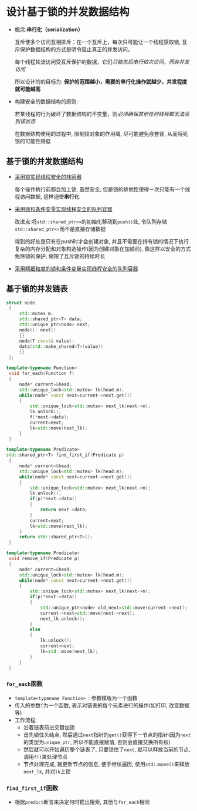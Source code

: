 # 设计基于锁的并发数据结构

- 概念:**串行化（serialization）**

  互斥使多个访问互相排斥：在一个互斥上，每次只可能让一个线程获取锁, 互斥保护数据结构的方式是明令阻止真正的并发访问。

  每个线程轮流访问受互斥保护的数据，它们*只能先后串行依次访问，而非并发访问*

  所以设计的的目标为: **保护的范围越小，需要的串行化操作就越少，并发程度就可能越高**

- 构建安全的数据结构的原则:

  若某线程的行为破坏了数据结构的不变量，则*必须确保其他任何线程都无法见到该状态*

  在数据结构使用的过程中, 限制锁对象的作用域, 尽可能避免嵌套锁, 从而将死锁的可能性降低

## 基于锁的并发数据结构

- [采用锁实现线程安全的栈容器](../chap3/t_stack.cpp)

  每个操作执行前都会加上锁, 虽然安全, 但是锁的排他性使得一次只能有一个线程访问数据, 这样迫使**串行化**

- [采用锁和条件变量实现线程安全的队列容器](../chap6/queue_ts_plus.cpp)

  改进点:将`std::shared_ptr<>`的初始化移动到`push()`处, 令队列存储`std::shared_ptr<>`而不是直接存储数据

  得到的好处是只有在push时才会创建对象, 并且不需要在持有锁的情况下执行复杂的内存分配和对象构造操作(因为创建对象在加锁前), 像这样以安全的方式免除锁的保护, 缩短了互斥锁的持续时长

- [采用精细粒度的锁和条件变量实现线程安全的队列容器]()

  

## 基于锁的并发链表

```cpp
struct node 
 { 
     std::mutex m; 
     std::shared_ptr<T> data; 
     std::unique_ptr<node> next; 
     node(): next() 
     {} 
     node(T const& value): 
     data(std::make_shared<T>(value)) 
     {} 
 };

template<typename Function> 
 void for_each(Function f) 
 { 
     node* current=&head; 
     std::unique_lock<std::mutex> lk(head.m); 
     while(node* const next=current->next.get()) 
     { 
         std::unique_lock<std::mutex> next_lk(next->m); 
         lk.unlock(); 
         f(*next->data); 
         current=next; 
         lk=std::move(next_lk); 
     } 
 }

template<typename Predicate> 
std::shared_ptr<T> find_first_if(Predicate p) 
 { 
     node* current=&head; 
     std::unique_lock<std::mutex> lk(head.m);
     while(node* const next=current->next.get()) 
     { 
         std::unique_lock<std::mutex> next_lk(next->m); 
         lk.unlock(); 
         if(p(*next->data)) 
         { 
             return next->data; 
         } 
         current=next; 
         lk=std::move(next_lk); 
     } 
     return std::shared_ptr<T>(); 
 }

template<typename Predicate> 
 void remove_if(Predicate p) 
 { 
     node* current=&head; 
     std::unique_lock<std::mutex> lk(head.m); 
     while(node* const next=current->next.get()) 
     { 
         std::unique_lock<std::mutex> next_lk(next->m); 
         if(p(*next->data)) 
         { 
             std::unique_ptr<node> old_next=std::move(current->next); 
             current->next=std::move(next->next); 
             next_lk.unlock(); 
         } 
         else 
         { 
             lk.unlock(); 
             current=next; 
             lk=std::move(next_lk); 
         } 
     } 
 }
```

### `for_each`函数

- `template<typename Function> `: 参数模版为一个函数
- 传入的参数`f`为一个函数, 表示对链表的每个元素进行的操作(如打印, 改变数据等)
- 工作流程:
  - 沿着链表前进交替加锁
  - 首先锁住头结点, 然后通过`next`指针的`get()`获得下一节点的指针(因为`next`的类型为`unique_ptr`, 所以不能直接赋值, 否则会直接交换所有权)
  - 然后就可以开始遍历整个链表了, 只要锁住了`next`, 就可以释放当前的节点, 调用`f()`来处理节点
  - 节点处理完成, 就更新节点的信息, 便于继续遍历, 使用`std::move()`来释放`next_lk`, 并对`lk`上锁

### `find_first_if`函数

- 根据`predict`断言来决定何时推出搜索, 其他与`for_each`相同



